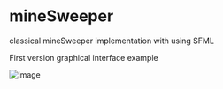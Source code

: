 # mineSweeper
classical mineSweeper implementation with using SFML

First version graphical interface example

![image](https://user-images.githubusercontent.com/56220925/145170648-19422932-ddfa-4edf-b44f-33e1e22d3421.png)
